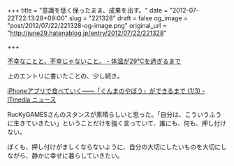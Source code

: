 +++
title = "意識を低く保ったまま、成果を出す。"
date = "2012-07-22T22:13:28+09:00"
slug = "221328"
draft = false
og_image = "post/2012/07/22/221328-og-image.png"
original_url = "http://june29.hatenablog.jp/entry/2012/07/22/221328"

+++

<p><a href="http://june29.hatenablog.jp/entry/2012/06/09/145627" title="不幸なことと、不幸じゃないこと。 - 体温が29℃を過ぎるまで">不幸なことと、不幸じゃないこと。 - 体温が29℃を過ぎるまで</a></p>
<p>上のエントリに書いたことの、少し続き。</p>
<p><a href="http://www.itmedia.co.jp/news/articles/1207/20/news084.html" title="iPhoneアプリで食べていく――「ぐんまのやぼう」ができるまで (1/3) - ITmedia ニュース">iPhoneアプリで食べていく――「ぐんまのやぼう」ができるまで (1/3) - ITmedia ニュース</a></p>
<p>RucKyGAMESさんのスタンスが素晴らしいと思った。「自分は、こういうふうに生きていきたい」ということだけを強く言っていて、誰にも、何も、押し付けない。</p>
<p>ぼくも、押し付けがましくならないように、自分の大切にしたいものを大切にしながら、静かに幸せに暮らしていきたい。</p>

